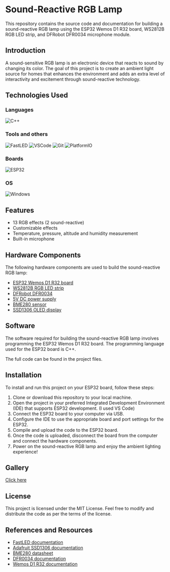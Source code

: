# Sound-Reactive RGB Lamp
This repository contains the source code and documentation for building a sound-reactive RGB lamp using the ESP32 Wemos D1 R32 board, WS2812B RGB LED strip, and DFRobot DFR0034 microphone module.

## Introduction
A sound-sensitive RGB lamp is an electronic device that reacts to sound by changing its color. The goal of this project is to create an ambient light source for homes that enhances the environment and adds an extra level of interactivity and excitement through sound-reactive technology.

## Technologies Used

### Languages
![C++](https://img.shields.io/badge/c++-%2300599C.svg?style=for-the-badge&logo=c%2B%2B&logoColor=white)
### Tools and others
![FastLED](https://img.shields.io/badge/fastled-870099?style=for-the-badge) ![VSCode](https://img.shields.io/badge/VSCode-007ACC?style=for-the-badge)  ![Git](https://img.shields.io/badge/Git-FF0000?style=for-the-badge) ![PlatformIO](https://img.shields.io/badge/PlatformIO-ebab34?style=for-the-badge)
### Boards
![ESP32](https://img.shields.io/badge/esp32-000000?style=for-the-badge)
### OS
![Windows](https://img.shields.io/badge/Windows-0078D6?style=for-the-badge&logo=windows&logoColor=white) 

## Features
* 13 RGB effects (2 sound-reactive)
* Customizable effects
* Temperature, pressure, altitude and humidity measurement
* Built-in microphone


## Hardware Components
The following hardware components are used to build the sound-reactive RGB lamp:

* [ESP32 Wemos D1 R32 board](https://pl.aliexpress.com/item/33052923558.html)
* [WS2812B RGB LED strip](https://www.aliexpress.com/item/1005005197418171.html)
* [DFRobot DFR0034](https://www.tme.eu/pl/details/df-dfr0034)
* [5V DC power supply](https://www.aliexpress.com/item/4000594896227.html)
* [BME280 sensor](https://www.aliexpress.com/item/1005003622447376.html)
* [SSD1306 OLED display](https://www.aliexpress.com/item/1005004355547926.html)

## Software
The software required for building the sound-reactive RGB lamp involves programming the ESP32 Wemos D1 R32 board. The programming language used for the ESP32 board is C++.

The full code can be found in the project files.

## Installation
To install and run this project on your ESP32 board, follow these steps:

1. Clone or download this repository to your local machine.
2. Open the project in your preferred Integrated Development Environment (IDE) that supports ESP32 development. (I used VS Code)
3. Connect the ESP32 board to your computer via USB.
4. Configure the IDE to use the appropriate board and port settings for the ESP32.
5. Compile and upload the code to the ESP32 board.
6. Once the code is uploaded, disconnect the board from the computer and connect the hardware components.
7. Power on the sound-reactive RGB lamp and enjoy the ambient lighting experience!

## Gallery

[Click here](https://github.com/Lvbor/Sound_sensitive_RGB_lamp/wiki)

## License
This project is licensed under the MIT License. Feel free to modify and distribute the code as per the terms of the license.

## References and Resources

* [FastLED documentation](https://github.com/FastLED/FastLED/wiki/Overview)
* [Adafruit SSD1306 documentation](https://cdn-shop.adafruit.com/datasheets/SSD1306.pdf)
* [BME280 datasheet](https://www.bosch-sensortec.com/media/boschsensortec/downloads/datasheets/bst-bme280-ds002.pdf)
* [DFR0034 documentation](https://wiki.dfrobot.com/Analog_Sound_Sensor_SKU__DFR0034)
* [Wemos D1 R32 documentation](https://www.halloweenfreak.de/arduino/pdfs/D1_R32_ENG.pdf)




